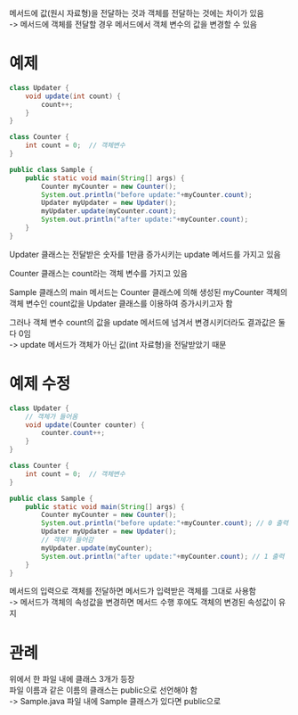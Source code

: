 메서드에 값(원시 자료형)을 전달하는 것과 객체를 전달하는 것에는 차이가 있음   
-> 메서드에 객체를 전달할 경우 메서드에서 객체 변수의 값을 변경할 수 있음   

# 예제

```Java
class Updater {
    void update(int count) {
        count++;
    }
}

class Counter {
    int count = 0;  // 객체변수
}

public class Sample {
    public static void main(String[] args) {
        Counter myCounter = new Counter();
        System.out.println("before update:"+myCounter.count);
        Updater myUpdater = new Updater();
        myUpdater.update(myCounter.count);
        System.out.println("after update:"+myCounter.count);
    }
}

```
Updater 클래스는 전달받은 숫자를 1만큼 증가시키는 update 메서드를 가지고 있음   
   
Counter 클래스는 count라는 객체 변수를 가지고 있음   

Sample 클래스의 main 메서드는 Counter 클래스에 의해 생성된 myCounter 객체의 객체 변수인 count값을 Updater 클래스를  이용하여 증가시키고자 함   
   
그러나 객체 변수 count의 값을 update 메서드에 넘겨서 변경시키더라도 결과값은 둘 다 0임   
-> update 메서드가 객체가 아닌 값(int 자료형)을 전달받았기 때문   

# 예제 수정
```Java
class Updater {
    // 객체가 들어옴
    void update(Counter counter) {
        counter.count++;
    }
}

class Counter {
    int count = 0;  // 객체변수
}

public class Sample {
    public static void main(String[] args) {
        Counter myCounter = new Counter();
        System.out.println("before update:"+myCounter.count); // 0 출력
        Updater myUpdater = new Updater();
        // 객체가 들어감
        myUpdater.update(myCounter);
        System.out.println("after update:"+myCounter.count); // 1 출력
    }
}
```
메서드의 입력으로 객체를 전달하면 메서드가 입력받은 객체를 그대로 사용함   
-> 메서드가 객체의 속성값을 변경하면 메서드 수행 후에도 객체의 변경된 속성값이 유지  

# 관례
위에서 한 파일 내에 클래스 3개가 등장   
파일 이름과 같은 이름의 클래스는 public으로 선언해야 함   
-> Sample.java 파일 내에 Sample 클래스가 있다면 public으로